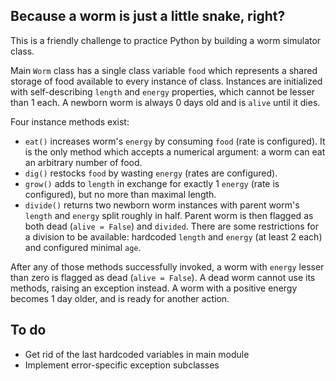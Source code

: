 ## Because a worm is just a little snake, right?

This is a friendly challenge to practice Python by building a worm simulator class.

Main ``Worm`` class has a single class variable ``food`` which represents a shared storage of food available to every instance of class. Instances are initialized with self-describing ``length`` and ``energy`` properties, which cannot be lesser than 1 each. A newborn worm is always 0 days old and is ``alive`` until it dies.

Four instance methods exist:
- ``eat()`` increases worm's ``energy`` by consuming ``food`` (rate is configured). It is the only method which accepts a numerical argument: a worm can eat an arbitrary number of food.
- ``dig()`` restocks ``food`` by wasting ``energy`` (rates are configured).
- ``grow()`` adds to ``length`` in exchange for exactly 1 ``energy`` (rate is configured), but no more than maximal length.
- ``divide()`` returns two newborn worm instances with parent worm's ``length`` and ``energy`` split roughly in half. Parent worm is then flagged as both dead (``alive = False``) and ``divided``. There are some restrictions for a division to be available: hardcoded ``length`` and ``energy`` (at least 2 each) and configured minimal ``age``.

After any of those methods successfully invoked, a worm with ``energy`` lesser than zero is flagged as dead (``alive = False``). A dead worm cannot use its methods, raising an exception instead. A worm with a positive energy becomes 1 day older, and is ready for another action.

## To do
- Get rid of the last hardcoded variables in main module
- Implement error-specific exception subclasses
